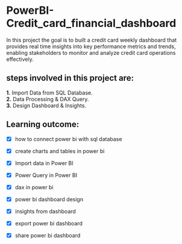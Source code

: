 # PowerBI-Credit_card_financial_dashboard
In this project the goal is to built a credit card weekly dashboard that provides real time insights into key performance metrics and trends, enabling stakeholders to monitor and analyze credit card operations effectively.

## steps involved in this project are:

**1.** Import Data from SQL Database.<br/>
**2.** Data Processing & DAX Query.<br/>
**3.** Design Dashboard & Insights.<br/>

## Learning outcome:
- [x] how to connect power bi with sql database
- [x] create charts and tables in power bi
- [x] Import data in Power BI 
- [x] Power Query in Power BI 
- [x] dax in power bi 
- [x] power bi dashboard design
- [x] insights from dashboard 
- [x] export power bi dashboard
- [x] share power bi dashboard  

